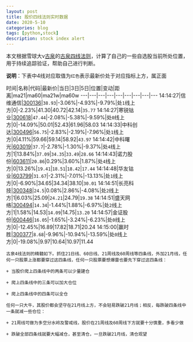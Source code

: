 ```yaml
---
layout: post
title: 股价四线法则实时数据
date: 2020-5-10
categories: blog
tags: [python,stock]
description: stock index alert
---
```



本文根据雪球大v[古泉](https://xueqiu.com/u/7148646888)的[古泉四线法则](https://xueqiu.com/7148646888/130498192)，计算了自己的一些自选股当前所处位置，用于持续追踪验证，帮助自己进行判断。

**说明**：下表中4线对应取值为`红色`表示最新价处于对应指标上方，属正面

时间|名称|代码|最新价|当日|3日|5日|位置|变动|距离|ma21|ma60|ma21w|ma60w
---|---|---|---|---|---|---|---|---
14:14:27|信维通信|[300136](https://xueqiu.com/S/SZ300136)|`38.93`|-3.06%|-4.93%|-9.79%|处`1`线上方|0|-2.23%|41.30|40.72|42.14|`35.77`
14:14:27|寒锐钴业|[300618](https://xueqiu.com/S/SZ300618)|`47.44`|-2.08%|-5.38%|-9.59%|处`0`线上方|0|-14.09%|50.01|52.43|61.96|58.03
14:14:33|中科创达|[300496](https://xueqiu.com/S/SZ300496)|`56.75`|-2.83%|-2.19%|-7.96%|处`1`线上方|0|4.11%|59.66|59.14|58.92|`43.97`
14:14:42|中科曙光|[603019](https://xueqiu.com/S/SH603019)|`37.7`|-2.78%|-1.30%|-9.37%|处`4`线上方|1|13.84%|`37.09`|`34.35`|`33.49`|`28.66`
14:14:43|诺力股份|[603611](https://xueqiu.com/S/SH603611)|`20.86`|0.29%|3.60%|1.87%|处`4`线上方|0|13.26%|`19.41`|`18.51`|`18.42`|`17.44`
14:14:48|华友钴业|[603799](https://xueqiu.com/S/SH603799)|`31.67`|-2.31%|-7.01%|-13.13%|处`1`线上方|0|-6.90%|34.65|34.34|38.10|`30.01`
14:14:51|长亮科技|[300348](https://xueqiu.com/S/SZ300348)|`24.5`|0.08%|2.86%|-4.08%|处`2`线上方|1|6.03%|25.09|`24.21`|24.79|`19.38`
14:14:51|盛天网络|[300494](https://xueqiu.com/S/SZ300494)|`14.34`|-1.44%|1.88%|-6.97%|处`2`线上方|1|1.58%|14.53|`14.09`|14.75|`13.20`
14:14:57|金证股份|[600446](https://xueqiu.com/S/SH600446)|`16.05`|-1.65%|-3.24%|-6.23%|处`0`线上方|0|-12.45%|16.89|17.82|18.71|20.24
14:15:00|赢时胜|[300377](https://xueqiu.com/S/SZ300377)|`8.68`|-9.96%|-10.94%|-13.59%|处`0`线上方|0|-19.08%|9.97|10.64|10.97|11.44

```
古泉4线法则的精髓如下。抓住21日线、60日线、21周线及60周线等四条线，外加21月线，任何一只股票上涨都要穿过这四条线，任何一只股票要想爆雷也要先下穿过这四条线：

+ 当股价爬上四条线中的两条可以少量建仓

+ 爬上四条线中的三条可以加大仓位

+ 爬上四条线中的四条可以全仓

任何一只大牛，其股价都会坚守在21月线上方，不会轻易跌破21月线；相反，每跌破四条线中一条就减一些仓位：

+ 21周线可做为多空分水岭及警戒线，股价在21周线及60周线下方就要十分慎重，多看少做

+ 跌破全部四条线就要大幅减仓，甚至清仓，一旦跌破21月线，清仓观望
```
